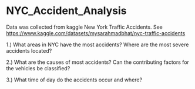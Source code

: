 # NYC_Accident_Analysis
Data was collected from kaggle New York Traffic Accidents. See
https://www.kaggle.com/datasets/mysarahmadbhat/nyc-traffic-accidents

1.) What areas in NYC have the most accidents? Where are the most severe accidents located?

2.) What are the causes of most accidents? Can the contributing factors for the vehicles be classified?

3.) What time of day do the accidents occur and where?
